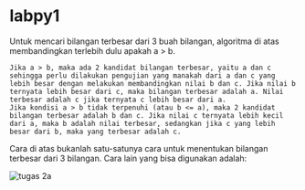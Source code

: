 # labpy1
Untuk mencari bilangan terbesar dari 3 buah bilangan, algoritma di atas membandingkan terlebih dulu apakah a > b.

    Jika a > b, maka ada 2 kandidat bilangan terbesar, yaitu a dan c sehingga perlu dilakukan pengujian yang manakah dari a dan c yang lebih besar dengan melakukan membandingkan nilai b dan c. Jika nilai b ternyata lebih besar dari c, maka bilangan terbesar adalah a. Nilai terbesar adalah c jika ternyata c lebih besar dari a.
    Jika kondisi a > b tidak terpenuhi (atau b <= a), maka 2 kandidat bilangan terbesar adalah b dan c. Jika nilai c ternyata lebih kecil dari a, maka b adalah nilai terbesar, sedangkan jika c yang lebih besar dari b, maka yang terbesar adalah c.

Cara di atas bukanlah satu-satunya cara untuk menentukan bilangan terbesar dari 3 bilangan. Cara lain yang bisa digunakan adalah:

![tugas 2a](https://user-images.githubusercontent.com/46511665/52614617-e14e8d00-2ec4-11e9-88bd-f8ca94321f83.png)
